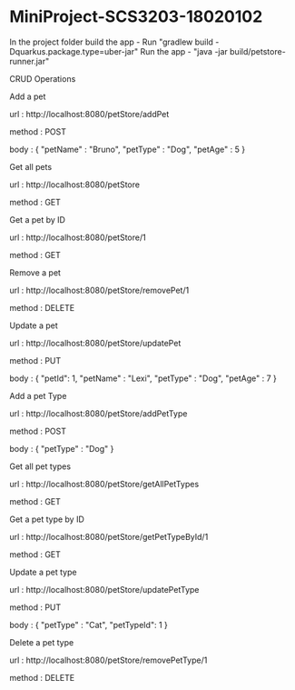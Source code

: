# MiniProject-SCS3203-18020102


In the project folder
build the app - Run "gradlew build -Dquarkus.package.type=uber-jar" 
Run the app - "java -jar build/petstore-runner.jar" 


 CRUD Operations

Add a pet

url : http://localhost:8080/petStore/addPet

method : POST

body : { "petName" : "Bruno", "petType" : "Dog", "petAge" : 5 }

Get all pets

url : http://localhost:8080/petStore

method : GET

Get a pet by ID

url : http://localhost:8080/petStore/1

method : GET

Remove a pet

url : http://localhost:8080/petStore/removePet/1

method : DELETE

Update a pet

url : http://localhost:8080/petStore/updatePet

method : PUT

body : { "petId": 1, "petName" : "Lexi", "petType" : "Dog", "petAge" : 7 }

Add a pet Type

url : http://localhost:8080/petStore/addPetType

method : POST

body : { "petType" : "Dog" }

Get all pet types

url : http://localhost:8080/petStore/getAllPetTypes

method : GET

Get a pet type by ID

url : http://localhost:8080/petStore/getPetTypeById/1

method : GET

Update a pet type

url : http://localhost:8080/petStore/updatePetType

method : PUT

body : { "petType" : "Cat", "petTypeId": 1 }

Delete a pet type

url : http://localhost:8080/petStore/removePetType/1

method : DELETE